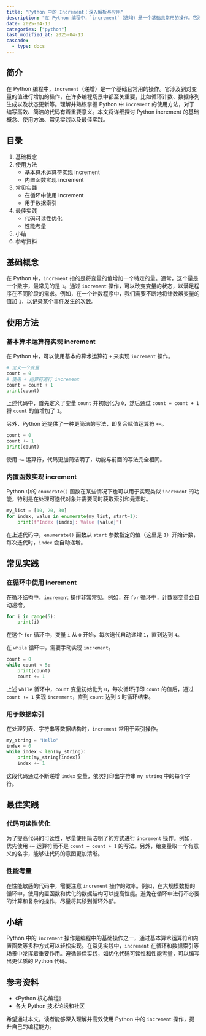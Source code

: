 ```yaml
---
title: "Python 中的 Increment：深入解析与应用"
description: "在 Python 编程中，`increment`（递增）是一个基础且常用的操作。它涉及到对变量的值进行增加的操作，在许多编程场景中都至关重要，比如循环计数、数据序列生成以及状态更新等。理解并熟练掌握 Python 中 `increment` 的使用方法，对于编写高效、简洁的代码有着重要意义。本文将详细探讨 Python increment 的基础概念、使用方法、常见实践以及最佳实践。"
date: 2025-04-13
categories: ["python"]
last_modified_at: 2025-04-13
cascade:
  - type: docs
---
```


## 简介
在 Python 编程中，`increment`（递增）是一个基础且常用的操作。它涉及到对变量的值进行增加的操作，在许多编程场景中都至关重要，比如循环计数、数据序列生成以及状态更新等。理解并熟练掌握 Python 中 `increment` 的使用方法，对于编写高效、简洁的代码有着重要意义。本文将详细探讨 Python increment 的基础概念、使用方法、常见实践以及最佳实践。

<!-- more -->
## 目录
1. 基础概念
2. 使用方法
    - 基本算术运算符实现 increment
    - 内置函数实现 increment
3. 常见实践
    - 在循环中使用 increment
    - 用于数据索引
4. 最佳实践
    - 代码可读性优化
    - 性能考量
5. 小结
6. 参考资料

## 基础概念
在 Python 中，`increment` 指的是将变量的值增加一个特定的量。通常，这个量是一个数字，最常见的是 `1`。通过 `increment` 操作，可以改变变量的状态，以满足程序在不同阶段的需求。例如，在一个计数程序中，我们需要不断地将计数器变量的值加 `1`，以记录某个事件发生的次数。

## 使用方法
### 基本算术运算符实现 increment
在 Python 中，可以使用基本的算术运算符 `+` 来实现 `increment` 操作。
```python
# 定义一个变量
count = 0
# 使用 + 运算符进行 increment
count = count + 1
print(count)  
```
上述代码中，首先定义了变量 `count` 并初始化为 `0`，然后通过 `count = count + 1` 将 `count` 的值增加了 `1`。

另外，Python 还提供了一种更简洁的写法，即复合赋值运算符 `+=`。
```python
count = 0
count += 1
print(count)  
```
使用 `+=` 运算符，代码更加简洁明了，功能与前面的写法完全相同。

### 内置函数实现 increment
Python 中的 `enumerate()` 函数在某些情况下也可以用于实现类似 `increment` 的功能，特别是在处理可迭代对象并需要同时获取索引和元素时。
```python
my_list = [10, 20, 30]
for index, value in enumerate(my_list, start=1):
    print(f"Index {index}: Value {value}")
```
在上述代码中，`enumerate()` 函数从 `start` 参数指定的值（这里是 `1`）开始计数，每次迭代时，`index` 会自动递增。

## 常见实践
### 在循环中使用 increment
在循环结构中，`increment` 操作非常常见。例如，在 `for` 循环中，计数器变量会自动递增。
```python
for i in range(5):
    print(i)  
```
在这个 `for` 循环中，变量 `i` 从 `0` 开始，每次迭代自动递增 `1`，直到达到 `4`。

在 `while` 循环中，需要手动实现 `increment`。
```python
count = 0
while count < 5:
    print(count)
    count += 1  
```
上述 `while` 循环中，`count` 变量初始化为 `0`，每次循环打印 `count` 的值后，通过 `count += 1` 实现 `increment`，直到 `count` 达到 `5` 时循环结束。

### 用于数据索引
在处理列表、字符串等数据结构时，`increment` 常用于索引操作。
```python
my_string = "Hello"
index = 0
while index < len(my_string):
    print(my_string[index])
    index += 1  
```
这段代码通过不断递增 `index` 变量，依次打印出字符串 `my_string` 中的每个字符。

## 最佳实践
### 代码可读性优化
为了提高代码的可读性，尽量使用简洁明了的方式进行 `increment` 操作。例如，优先使用 `+=` 运算符而不是 `count = count + 1` 的写法。另外，给变量取一个有意义的名字，能够让代码的意图更加清晰。

### 性能考量
在性能敏感的代码中，需要注意 `increment` 操作的效率。例如，在大规模数据的循环中，使用内置函数和优化的数据结构可以提高性能。避免在循环中进行不必要的计算和复杂的操作，尽量将其移到循环外部。

## 小结
Python 中的 `increment` 操作是编程中的基础操作之一，通过基本算术运算符和内置函数等多种方式可以轻松实现。在常见实践中，`increment` 在循环和数据索引等场景中发挥着重要作用。遵循最佳实践，如优化代码可读性和性能考量，可以编写出更优质的 Python 代码。

## 参考资料
- 《Python 核心编程》
- 各大 Python 技术论坛和社区

希望通过本文，读者能够深入理解并高效使用 Python 中的 `increment` 操作，提升自己的编程能力。  